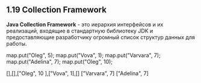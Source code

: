 ## 1.19 Collection Framework

**Java Collection Framework** - это иерархия интерфейсов и их реализаций, входящие в стандартную библиотеку JDK и предоставляющие разработчику огромный список структур данных для работы.

map.put("Oleg", 5);
map.put("Vova", 1);
map.put("Varvara", 7);
map.put("Adelina", 7);
map.put("Oleg", 10);

[],[],["Oleg", 10  ],["Vova", 1],[]
      ["Varvara", 7]
      ["Adelina", 7]